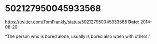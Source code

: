 # 502127950045933568
https://twitter.com/TomFrankly/status/502127950045933568
**Date:** 2014-08-20

“The person who is bored alone, usually is bored also when with others.”
